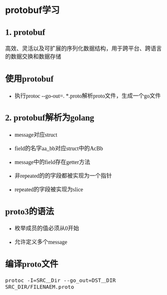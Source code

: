 # protobuf学习 #

<font size=4 face=d>

## 1. protobuf ##

高效、灵活以及可扩展的序列化数据结构，用于跨平台、跨语言的数据交换和数据存储

## 使用protobuf ##

- 执行protoc --go-out=. *.proto解析proto文件，生成一个go文件

## 2. protobuf解析为golang ##

- message对应struct

- field的名字aa_bb对应struct中的AcBb

- message中的field存在getter方法

- 非repeated的的字段都被实现为一个指针

- repeated的字段被实现为slice

## proto3的语法 ##

- 枚举成员的值必须从0开始

- 允许定义多个message

## 编译proto文件 ##

    protoc -I=SRC＿Dir --go_out=DST＿DIR　SRC_DIR/FILENAEM.proto